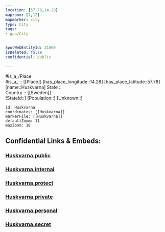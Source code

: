 ```yaml
---
location: [57.78,14.28] 
mapzoom: [7,12] 
mapmarker: city 
type: City
tags:
- geo/City


SpocWebEntityId: 31060
isDeleted: false
confidential: public

---
```

#is_a_/Place  
#is_a_ :: [[Place]] 
[has_place_longitude::14.28] 
[has_place_latitude::57.78] 
[name::Huskvarna] 
State ::  
Country :: [[Sweden]]  
[StateId::] 
[Population::] 
[Unknown::] 


```leaflet
id: Huskvarna
coordinates: [[Huskvarna]] 
markerFile: [[Huskvarna]] 
defaultZoom: 11 
maxZoom: 18
```


## Confidential Links & Embeds: 

### [Huskvarna.public](/_public/\Earth\Continent\Europe\Europe~North\Sweden\Provinces~Sweden\Jönköping,Province\CityHuskvarna.public.md) 

### [Huskvarna.internal](/_internal/\Earth\Continent\Europe\Europe~North\Sweden\Provinces~Sweden\Jönköping,Province\CityHuskvarna.internal.md) 

### [Huskvarna.protect](/_protect/\Earth\Continent\Europe\Europe~North\Sweden\Provinces~Sweden\Jönköping,Province\CityHuskvarna.protect.md) 

### [Huskvarna.private](/_private/\Earth\Continent\Europe\Europe~North\Sweden\Provinces~Sweden\Jönköping,Province\CityHuskvarna.private.md) 

### [Huskvarna.personal](/_personal/\Earth\Continent\Europe\Europe~North\Sweden\Provinces~Sweden\Jönköping,Province\CityHuskvarna.personal.md) 

### [Huskvarna.secret](/_secret/\Earth\Continent\Europe\Europe~North\Sweden\Provinces~Sweden\Jönköping,Province\CityHuskvarna.secret.md)

